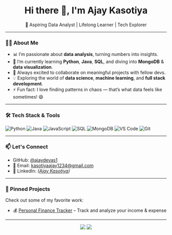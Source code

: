 <h1 align="center">Hi there 👋, I'm Ajay Kasotiya</h1>
<p align="center">🚀 Aspiring Data Analyst | Lifelong Learner | Tech Explorer</p>

---

### 👨‍💻 About Me
- 📊 I’m passionate about **data analysis**, turning numbers into insights.
- 🌱 I’m currently learning **Python**, **Java**, **SQL**, and diving into **MongoDB** & **data visualization**.
- 💬 Always excited to collaborate on meaningful projects with fellow devs.
- 💡 Exploring the world of **data science**, **machine learning**, and **full stack development**.
- ⚡ Fun fact: I love finding patterns in chaos — that’s what data feels like sometimes! 😄

---

### 🛠️ Tech Stack & Tools
![Python](https://img.shields.io/badge/-Python-3776AB?logo=python&logoColor=white)
![Java](https://img.shields.io/badge/-Java-007396?logo=java&logoColor=white)
![JavaScript](https://img.shields.io/badge/-JavaScript-F7DF1E?logo=javascript&logoColor=black)
![SQL](https://img.shields.io/badge/-SQL-4479A1?logo=postgresql&logoColor=white)
![MongoDB](https://img.shields.io/badge/-MongoDB-47A248?logo=mongodb&logoColor=white)
![VS Code](https://img.shields.io/badge/-VSCode-007ACC?logo=visualstudiocode&logoColor=white)
![Git](https://img.shields.io/badge/-Git-F05032?logo=git&logoColor=white)

---

### 📫 Let's Connect
- GitHub: [@ajaydevas1](https://github.com/ajaydevas1)
- 📧 Email: [kasotiyaajay1234@gmail.com](mailto:kasotiyaajay1234@gmail.com)
- 🔗 LinkedIn: *([Ajay Kasotiya](https://www.linkedin.com/in/ajay-kasotiya-29a2aa284/))*

---

### 📌 Pinned Projects
Check out some of my favorite work:
- 💰 [Personal Finance Tracker](https://github.com/ajaydevas1/personal-finance/) – Track and analyze your income & expense

---

<p align="center">
  <img src="https://github-readme-stats.vercel.app/api?username=ajaydevas1&show_icons=true&theme=tokyonight" />
  <img src="https://github-readme-stats.vercel.app/api/top-langs/?username=ajaydevas1&layout=compact&theme=tokyonight" />
</p>
